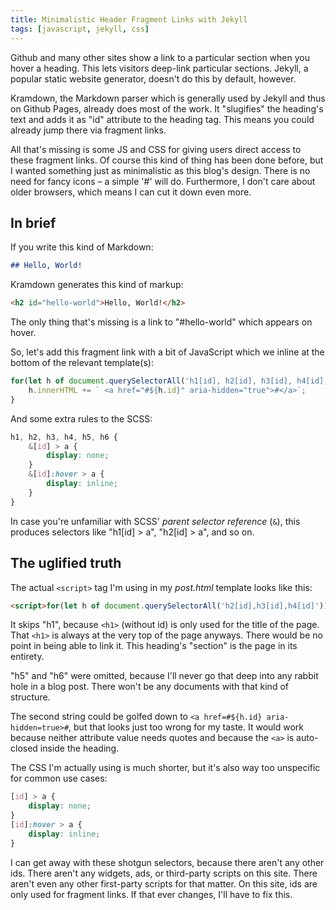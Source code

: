 ```yaml
---
title: Minimalistic Header Fragment Links with Jekyll
tags: [javascript, jekyll, css]
---
```


Github and many other sites show a link to a particular section when you hover a heading. This lets visitors deep-link particular sections. Jekyll, a popular static website generator, doesn't do this by default, however.

Kramdown, the Markdown parser which is generally used by Jekyll and thus on Github Pages, already does most of the work. It "slugifies" the heading's text and adds it as "id" attribute to the heading tag. This means you could already jump there via fragment links.

All that's missing is some JS and CSS for giving users direct access to these fragment links. Of course this kind of thing has been done before, but I wanted something just as minimalistic as this blog's design. There is no need for fancy icons&nbsp;&ndash; a simple '#' will do. Furthermore, I don't care about older browsers, which means I can cut it down even more.


## In brief

If you write this kind of Markdown:

```markdown
## Hello, World!
```

Kramdown generates this kind of markup:

```html
<h2 id="hello-world">Hello, World!</h2>
```

The only thing that's missing is a link to "#hello-world" which appears on hover.

So, let's add this fragment link with a bit of JavaScript which we inline at the bottom of the relevant template(s):

```javascript
for(let h of document.querySelectorAll('h1[id], h2[id], h3[id], h4[id], h5[id], h6[id]')) {
    h.innerHTML += ` <a href="#${h.id}" aria-hidden="true">#</a>`;
}
```

And some extra rules to the SCSS:

```scss
h1, h2, h3, h4, h5, h6 {
    &[id] > a {
        display: none;
    }
    &[id]:hover > a {
        display: inline;
    }
}
```

In case you're unfamiliar with SCSS' *parent selector reference* (`&`), this produces selectors like "h1[id] > a", "h2[id] > a", and so on.

## The uglified truth

The actual `<script>` tag I'm using in my *post.html* template looks like this:

```html
<script>for(let h of document.querySelectorAll('h2[id],h3[id],h4[id]'))h.innerHTML+=` <a href="#${h.id}" aria-hidden="true">#</a>`</script>
```

It skips "h1", because `<h1>` (without id) is only used for the title of the page. That `<h1>` is always at the very top of the page anyways. There would be no point in being able to link it. This heading's "section" is the page in its entirety.

"h5" and "h6" were omitted, because I'll never go that deep into any rabbit hole in a blog post. There won't be any documents with that kind of structure.

The second string could be golfed down to `<a href=#${h.id} aria-hidden=true>#`, but that looks just too wrong for my taste. It would work because neither attribute value needs quotes and because the `<a>` is auto-closed inside the heading.

The CSS I'm actually using is much shorter, but it's also way too unspecific for common use cases:

```css
[id] > a {
    display: none;
}
[id]:hover > a {
    display: inline;
}
```

I can get away with these shotgun selectors, because there aren't any other ids. There aren't any widgets, ads, or third-party scripts on this site. There aren't even any other first-party scripts for that matter. On this site, ids are only used for fragment links. If that ever changes, I'll have to fix this.